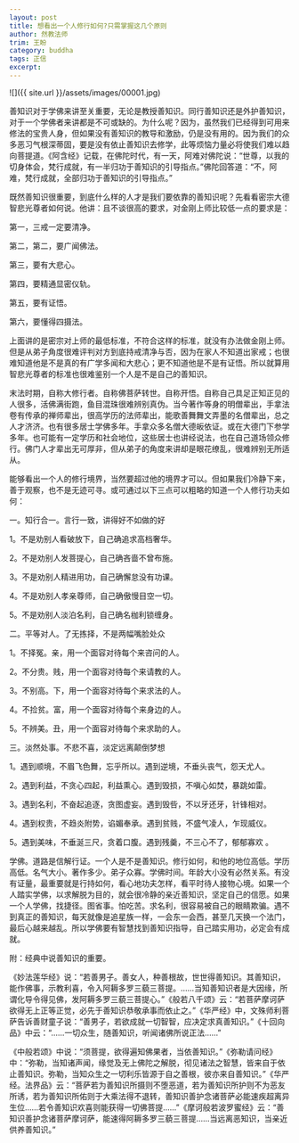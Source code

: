 ```yaml
---
layout: post
title: 想看出一个人修行如何?只需掌握这几个原则
author: 然教法师
trim: 王盼
category: buddha
tags: 正信
excerpt:
---
```


![]({{ site.url }}/assets/images/00001.jpg)

善知识对于学佛来讲至关重要，无论是教授善知识。同行善知识还是外护善知识，对于一个学佛者来讲都是不可或缺的。为什么呢？因为，虽然我们已经得到可用来修法的宝贵人身，但如果没有善知识的教导和激励，仍是没有用的。因为我们的众多恶习气根深蒂固，要是没有依止善知识去修学，此等烦恼力量必将使我们难以趋向菩提道。《阿含经》记载，在佛陀时代，有一天，阿难对佛陀说：“世尊，以我的切身体会，梵行成就，有一半归功于善知识的引导指点。”佛陀回答道：“不，阿难，梵行成就，全部归功于善知识的引导指点。”

既然善知识很重要，到底什么样的人才是我们要依靠的善知识呢？先看看密宗大德智悲光尊者如何说。他讲：且不谈很高的要求，对金刚上师比较低一点的要求是：

第一，三戒一定要清净。

第二，第二，要广闻佛法。

第三，要有大悲心。

第四，要精通显密仪轨。

第五，要有证悟。

第六，要懂得四摄法。

上面讲的是密宗对上师的最低标准，不符合这样的标准，就没有办法做金刚上师。但是从弟子角度很难评判对方到底持戒清净与否，因为在家人不知道出家戒；也很难知道他是不是真的有广学多闻和大悲心；更不知道他是不是有证悟。所以就算用智悲光尊者的标准也很难鉴别一个人是不是自己的善知识。

末法时期，自称大修行者。自称佛菩萨转世。自称开悟。自称自己具足正知正见的人很多，活佛满街跑，鱼目混珠很难辨别真伪。当今著作等身的明僧辈出，手拿法卷有传承的禅师辈出，很高学历的法师辈出，能歌善舞舞文弄墨的名僧辈出，总之人才济济。也有很多居士学佛多年。手拿众多名僧大德皈依证。或在大德门下参学多年。也可能有一定学历和社会地位，这些居士也讲经说法，也在自己道场领众修行。佛门人才辈出无可厚非，但从弟子的角度来讲却是眼花缭乱，很难辨别无所适从。

能够看出一个人的修行境界，当然要超过他的境界才可以。但如果我们冷静下来，善于观察，也不是无迹可寻。或可通过以下三点可以粗略的知道一个人修行功夫如何：

一。知行合一。言行一致，讲得好不如做的好

1。不是劝别人看破放下，自己确追求高档奢华。

2。不是劝别人发菩提心，自己确吝啬不曾布施。

3。不是劝别人精进用功，自己确懈怠没有功课。

4。不是劝别人孝亲尊师，自己确傲慢目空一切。

5。不是劝别人淡泊名利，自己确名枷利锁缠身。

二。平等对人。了无拣择，不是两幅嘴脸处众

1。不择冤。亲，用一个面容对待每个来咨问的人。

2。不分贵。贱，用一个面容对待每个来请教的人。

3。不别高。下，用一个面容对待每个来求法的人。

4。不捡贫。富，用一个面容对待每个来身边的人。

5。不辨美。丑，用一个面容对待每个来求助的人。

三。淡然处事。不悲不喜，淡定远离颠倒梦想

1。遇到顺境，不眉飞色舞，忘乎所以。遇到逆境，不垂头丧气，怨天尤人。

2。遇到利益，不贪心四起，利益熏心。遇到毁损，不嗔心如焚，暴跳如雷。

3。遇到名利，不奋起追逐，贪图虚妄。遇到毁呰，不以牙还牙，针锋相对。

4。遇到权贵，不趋炎附势，谄媚奉承。遇到贫贱，不盛气凌人，乍现威仪。

5。遇到美味，不垂涎三尺，贪着口腹。遇到残羹，不三心不了，郁郁寡欢 。

学佛。道路是信解行证。一个人是不是善知识。修行如何，和他的地位高低。学历高低。名气大小。著作多少。弟子众寡。学佛时间。年龄大小没有必然关系。有没有证量，最重要就是行持如何，看心地功夫怎样，看平时待人接物心境。如果一个人踏实学佛，以求解脱为目的，就会很冷静的亲近善知识，坚定自己的信愿。如果一个人学佛，找捷径。图省事。怕吃苦。求名利，很容易被自己的眼睛欺骗。遇不到真正的善知识，每天就像是追星族一样，一会东一会西，甚至几天换一个法门，最后心越来越乱。所以学佛要有智慧找到善知识指导，自己踏实用功，必定会有成就。

附：经典中说善知识的重要。

《妙法莲华经》说：“若善男子。善女人，种善根故，世世得善知识。其善知识，能作佛事，示教利喜，令入阿耨多罗三藐三菩提。……当知善知识者是大因缘，所谓化导令得见佛，发阿耨多罗三藐三菩提心。”《般若八千颂》云：“若菩萨摩诃萨欲得无上正等正觉，必先于善知识恭敬承事而依止之。”《华严经》中，文殊师利菩萨告诉善财童子说：“善男子，若欲成就一切智智，应决定求真善知识。”《十回向品》中云：“……一切众生，随善知识，听闻诸佛所说正法……”

《中般若颂》中说：“须菩提，欲得遍知佛果者，当依善知识。”《弥勒请问经》中：“弥勒，当知诸声闻，缘觉及无上佛陀之解脱，彻见诸法之智慧，皆来自于依止善知识。弥勒，当知众生之一切利乐皆源于自之善根，彼亦来自善知识。”《华严经。法界品》云：“菩萨若为善知识所摄则不堕恶道，若为善知识所护则不为恶友所诱，若为善知识所佑则于大乘法得不退转，善知识善护念诸菩萨必能速疾超离异生位……若令善知识欢喜则能获得一切佛菩提……”《摩诃般若波罗蜜经》云：“善知识善护念诸菩萨摩诃萨，能速得阿耨多罗三藐三菩提……当远离恶知识，当亲近供养善知识。”
